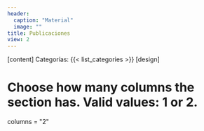 ```yaml
---
header:
  caption: "Material"
  image: ""
title: Publicaciones
view: 2
---
```

[content]
Categorías:
{{< list_categories >}}
[design]
  # Choose how many columns the section has. Valid values: 1 or 2.
  columns = "2"